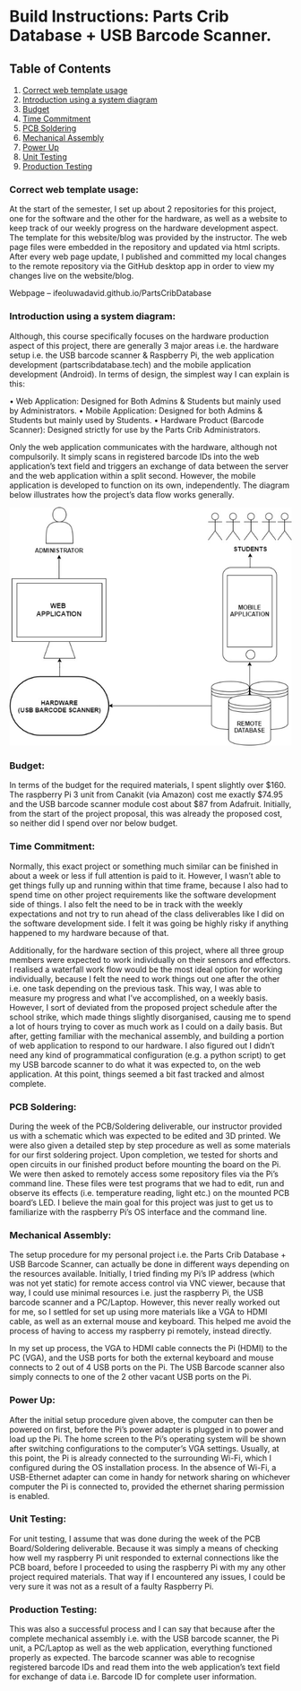 # Build Instructions: Parts Crib Database + USB Barcode Scanner.

## Table of Contents
1. [Correct web template usage](#correct-web-template-usage)
2. [Introduction using a system diagram](#introduction-using-a-system-diagram)
3. [Budget](#budget)
4. [Time Commitment](#time-commitment)
5. [PCB Soldering](#pcb-soldering)
6. [Mechanical Assembly](#mechanical-assembly)
7. [Power Up](#power-up)
8. [Unit Testing](#unit-testing)
9. [Production Testing](#production-testing)

### Correct web template usage: 

At the start of the semester, I set up about 2 repositories for this project, one for the software and the other for the hardware, as well as a website to keep track of our weekly progress on the hardware development aspect. The template for this website/blog was provided by the instructor. The web page files were embedded in the repository and updated via html scripts. After every web page update, I published and committed my local changes to the remote repository via the GitHub desktop app in order to view my changes live on the website/blog.

Webpage – ifeoluwadavid.github.io/PartsCribDatabase

### Introduction using a system diagram: 

Although, this course specifically focuses on the hardware production aspect of this project, there are generally 3 major areas i.e. the hardware setup i.e. the USB barcode scanner & Raspberry Pi, the web application development (partscribdatabase.tech) and the mobile application development (Android). In terms of design, the simplest way I can explain is this:

•	Web Application: Designed for Both Admins & Students but mainly used by Administrators.
•	Mobile Application: Designed for both Admins & Students but mainly used by Students. 
•	Hardware Product (Barcode Scanner): Designed strictly for use by the Parts Crib Administrators.

Only the web application communicates with the hardware, although not compulsorily. It simply scans in registered barcode IDs into the web application’s text field and triggers an exchange of data between the server and the web application within a split second. However, the mobile application is developed to function on its own, independently. The diagram below illustrates how the project’s data flow works generally.

![alt text](https://github.com/IfeoluwaDavid/PartsCribDatabase/blob/master/Week%2012%20Files/PartsCribDatabaseSysDiagram.jpg)
 
### Budget: 

In terms of the budget for the required materials, I spent slightly over $160. The raspberry Pi 3 unit from Canakit (via Amazon) cost me exactly $74.95 and the USB barcode scanner module cost about $87 from Adafruit. Initially, from the start of the project proposal, this was already the proposed cost, so neither did I spend over nor below budget.

### Time Commitment: 

Normally, this exact project or something much similar can be finished in about a week or less if full attention is paid to it. However, I wasn’t able to get things fully up and running within that time frame, because I also had to spend time on other project requirements like the software development side of things. I also felt the need to be in track with the weekly expectations and not try to run ahead of the class deliverables like I did on the software development side. I felt it was going be highly risky if anything happened to my hardware because of that.

Additionally, for the hardware section of this project, where all three group members were expected to work individually on their sensors and effectors. I realised a waterfall work flow would be the most ideal option for working individually, because I felt the need to work things out one after the other i.e. one task depending on the previous task. This way, I was able to measure my progress and what I’ve accomplished, on a weekly basis. However, I sort of deviated from the proposed project schedule after the school strike, which made things slightly disorganised, causing me to spend a lot of hours trying to cover as much work as I could on a daily basis. But after, getting familiar with the mechanical assembly, and building a portion of web application to respond to our hardware. I also figured out I didn’t need any kind of programmatical configuration (e.g. a python script) to get my USB barcode scanner to do what it was expected to, on the web application. At this point, things seemed a bit fast tracked and almost complete.

### PCB Soldering: 

During the week of the PCB/Soldering deliverable, our instructor provided us with a schematic which was expected to be edited and 3D printed. We were also given a detailed step by step procedure as well as some materials for our first soldering project. Upon completion, we tested for shorts and open circuits in our finished product before mounting the board on the Pi. We were then asked to remotely access some repository files via the Pi’s command line. These files were test programs that we had to edit, run and observe its effects (i.e. temperature reading, light etc.) on the mounted PCB board’s LED. I believe the main goal for this project was just to get us to familiarize with the raspberry Pi’s OS interface and the command line. 

### Mechanical Assembly: 

The setup procedure for my personal project i.e. the Parts Crib Database + USB Barcode Scanner, can actually be done in different ways depending on the resources available. Initially, I tried finding my Pi’s IP address (which was not yet static) for remote access control via VNC viewer, because that way, I could use minimal resources i.e. just the raspberry Pi, the USB barcode scanner and a PC/Laptop. However, this never really worked out for me, so I settled for set up using more materials like a VGA to HDMI cable, as well as an external mouse and keyboard. This helped me avoid the process of having to access my raspberry pi remotely, instead directly.

In my set up process, the VGA to HDMI cable connects the Pi (HDMI) to the PC (VGA), and the USB ports for both the external keyboard and mouse connects to 2 out of 4 USB ports on the Pi. The USB Barcode scanner also simply connects to one of the 2 other vacant USB ports on the Pi.

### Power Up: 

After the initial setup procedure given above, the computer can then be powered on first, before the Pi’s power adapter is plugged in to power and load up the Pi. The home screen to the Pi’s operating system will be shown after switching configurations to the computer’s VGA settings. Usually, at this point, the Pi is already connected to the surrounding Wi-Fi, which I configured during the OS installation process. In the absence of Wi-Fi, a USB-Ethernet adapter can come in handy for network sharing on whichever computer the Pi is connected to, provided the ethernet sharing permission is enabled.

### Unit Testing: 

For unit testing, I assume that was done during the week of the PCB Board/Soldering deliverable. Because it was simply a means of checking how well my raspberry Pi unit responded to external connections like the PCB board, before I proceeded to using the raspberry Pi with my any other project required materials. That way if I encountered any issues, I could be very sure it was not as a result of a faulty Raspberry Pi.

### Production Testing: 

This was also a successful process and I can say that because after the complete mechanical assembly i.e. with the USB barcode scanner, the Pi unit, a PC/Laptop as well as the web application, everything functioned properly as expected. The barcode scanner was able to recognise registered barcode IDs and read them into the web application’s text field for exchange of data i.e. Barcode ID for complete user information.
